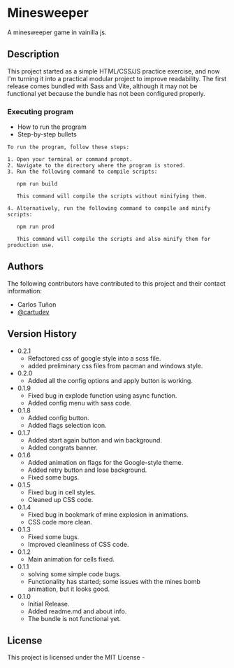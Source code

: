 # Minesweeper

A minesweeper game in vainilla js.

## Description

This project started as a simple HTML/CSS/JS practice exercise, and now I'm turning it into a practical modular project to improve readability. The first release comes bundled with Sass and Vite, although it may not be functional yet because the bundle has not been configured properly.


<!-- 
## Getting Started

### Dependencies

* Describe any prerequisites, libraries, OS version, etc., needed before installing program.
* ex. Windows 10

### Installing
 -->

### Executing program

* How to run the program
* Step-by-step bullets
```
To run the program, follow these steps:

1. Open your terminal or command prompt.
2. Navigate to the directory where the program is stored.
3. Run the following command to compile scripts: 

   npm run build

   This command will compile the scripts without minifying them.

4. Alternatively, run the following command to compile and minify scripts:

   npm run prod

   This command will compile the scripts and also minify them for production use.
```

<!-- ## Help

Any advise for common problems or issues.
```
command to run if program contains helper info
``` -->

## Authors

The following contributors have contributed to this project and their contact information:

- Carlos Tuñon
- [@cartudev](https://github.com/cartudev/)

## Version History
* 0.2.1
    * Refactored css of google style into a scss file.
    * added preliminary css files from pacman and windows style.
* 0.2.0
    * Added all the config options and apply button is working.
* 0.1.9
    * Fixed bug in explode function using async function.
    * Added config menu with sass code.
* 0.1.8
    * Added config button.
    * Added flags selection icon.
* 0.1.7
    * Added start again button and win background.
    * Added congrats banner.
* 0.1.6
    * Added animation on flags for the Google-style theme.
    * Added retry button and lose background.
    * Fixed some bugs.
* 0.1.5
    * Fixed bug in cell styles.
    * Cleaned up CSS code.
* 0.1.4
    * Fixed bug in bookmark of mine explosion in animations.
    * CSS code more clean.
* 0.1.3
    * Fixed some bugs.
    * Improved cleanliness of CSS code.
* 0.1.2
    * Main animation for cells fixed.
* 0.1.1
    * solving some simple code bugs.
    * Functionality has started; some issues with the mines bomb animation, but it looks good.
* 0.1.0
    * Initial Release.
    * Added readme.md and about info.
    * The bundle is not functional yet.

## License

This project is licensed under the MIT License -
<!-- 
## Acknowledgments -->